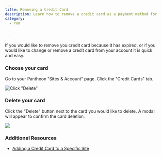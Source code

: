 ```yaml
---
title: Removing a Credit Card
description: Learn how to remove a credit card as a payment method for your site.
category:
  - run


---
```


If you would like to remove you credit card because it has expired, or if you would like to change or remove a credit card from your account it is quick and easy.

### Choose your card

Go to your Pantheon "Sites & Account" page. Click the "Credit Cards" tab.

![Click "Delete"](https://pantheon-systems.desk.com/customer/portal/attachments/92337)

### Delete your card

Click the "Delete" button next to the card you would like to delete. A modal will appear to confirm the card deletion. 

![](https://pantheon-systems.desk.com/customer/portal/attachments/92342)

### Additional Resources

- [Adding a Credit Card to a Specific Site](/documentation/howto/add-a-credit-card-to-a-site/-add-a-credit-card-to-a-specific-site)
